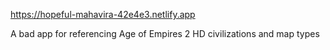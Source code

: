 https://hopeful-mahavira-42e4e3.netlify.app

A bad app for referencing Age of Empires 2 HD civilizations and map types
